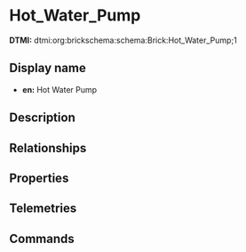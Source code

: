 # Hot_Water_Pump
**DTMI:** dtmi:org:brickschema:schema:Brick:Hot_Water_Pump;1
## Display name
- **en:** Hot Water Pump
## Description
## Relationships
## Properties
## Telemetries
## Commands
